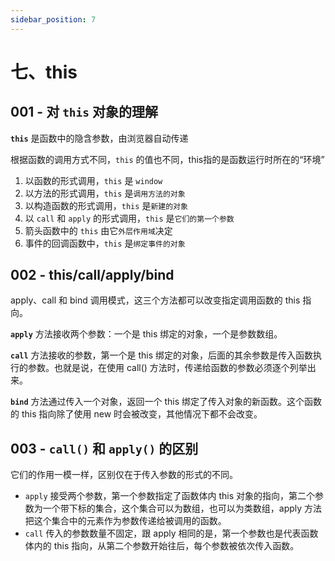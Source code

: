 ```yaml
---
sidebar_position: 7
---
```


# 七、this

## 001 - 对 `this` 对象的理解

**`this`** 是函数中的隐含参数，由浏览器自动传递

根据函数的调用方式不同，`this` 的值也不同，this指的是函数运行时所在的“环境”

1. 以函数的形式调用，`this` 是 `window`
2. 以方法的形式调用，`this` 是`调用方法的对象`
3. 以构造函数的形式调用，`this` 是`新建的对象`
4. 以 `call` 和 `apply` 的形式调用，`this` 是`它们的第一个参数`
5. 箭头函数中的 `this` 由它`外层作用域`决定
6. 事件的回调函数中，`this` 是`绑定事件的对象`

## 002 - this/call/apply/bind

apply、call 和 bind 调用模式，这三个方法都可以改变指定调用函数的 this 指向。

**`apply`** 方法接收两个参数：一个是 this 绑定的对象，一个是参数数组。

**`call`** 方法接收的参数，第一个是 this 绑定的对象，后面的其余参数是传入函数执行的参数。也就是说，在使用 call() 方法时，传递给函数的参数必须逐个列举出来。

**`bind`** 方法通过传入一个对象，返回一个 this 绑定了传入对象的新函数。这个函数的 this 指向除了使用
new 时会被改变，其他情况下都不会改变。

## 003 - `call()` 和 `apply()` 的区别

它们的作用一模一样，区别仅在于传入参数的形式的不同。

- `apply` 接受两个参数，第一个参数指定了函数体内 this 对象的指向，第二个参数为一个带下标的集合，这个集合可以为数组，也可以为类数组，apply 方法把这个集合中的元素作为参数传递给被调用的函数。
- `call` 传入的参数数量不固定，跟 apply 相同的是，第一个参数也是代表函数体内的 this 指向，从第二个参数开始往后，每个参数被依次传入函数。
